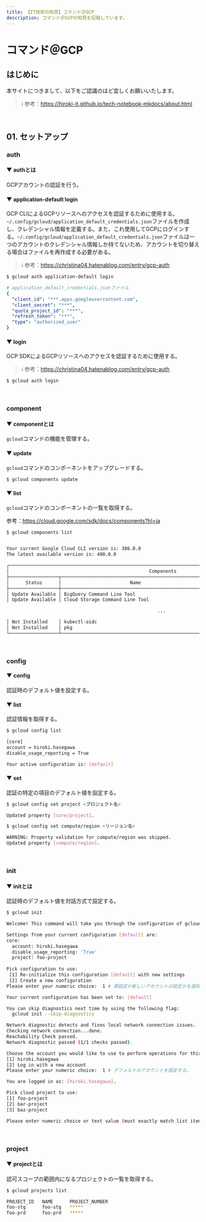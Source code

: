 ```yaml
---
title: 【IT技術の知見】コマンド＠GCP
description: コマンド＠GCPの知見を記録しています。
---
```


# コマンド＠GCP

## はじめに

本サイトにつきまして、以下をご認識のほど宜しくお願いいたします。

> ℹ️ 参考：https://hiroki-it.github.io/tech-notebook-mkdocs/about.html

<br>

## 01. セットアップ

### auth

#### ▼ authとは

GCPアカウントの認証を行う。

#### ▼ application-default login

GCP CLIによるGCPリソースへのアクセスを認証するために使用する。```~/.config/gcloud/application_default_credentials.json```ファイルを作成し、クレデンシャル情報を定義する。また、これ使用してGCPにログインする。```~/.config/gcloud/application_default_credentials.json```ファイルは一つのアカウントのクレデンシャル情報しか持てないため、アカウントを切り替える場合はファイルを再作成する必要がある。

> ℹ️ 参考：https://christina04.hatenablog.com/entry/gcp-auth

```bash
$ gcloud auth application-default login
```

```yaml
# application_default_credentials.jsonファイル
{
  "client_id": "***.apps.googleusercontent.com",
  "client_secret": "***",
  "quota_project_id": "***",
  "refresh_token": "***",
  "type": "authorized_user"
}
```

#### ▼ login

GCP SDKによるGCPリソースへのアクセスを認証するために使用する。

> ℹ️ 参考：https://christina04.hatenablog.com/entry/gcp-auth

```bash
$ gcloud auth login
```

<br>

### component

#### ▼ componentとは

```gcloud```コマンドの機能を管理する。

#### ▼ update

```gcloud```コマンドのコンポーネントをアップグレードする。

```bash
$ gcloud components update
```

#### ▼ list

```gcloud```コマンドのコンポーネントの一覧を取得する。

参考：https://cloud.google.com/sdk/docs/components?hl=ja

```bash
$ gcloud components list


Your current Google Cloud CLI version is: 386.0.0
The latest available version is: 400.0.0

┌───────────────────────────────────────────────────────────────────────────────────────────────────────────────┐
│                                                   Components                                                  │
├──────────────────┬──────────────────────────────────────────────────────┬──────────────────────────┬──────────┤
│      Status      │                         Name                         │            ID            │   Size   │
├──────────────────┼──────────────────────────────────────────────────────┼──────────────────────────┼──────────┤
│ Update Available │ BigQuery Command Line Tool                           │ bq                       │  1.6 MiB │
│ Update Available │ Cloud Storage Command Line Tool                      │ gsutil                   │ 15.5 MiB │

                                                       ...

│ Not Installed    │ kubectl-oidc                                         │ kubectl-oidc             │ 18.2 MiB │
│ Not Installed    │ pkg                                                  │ pkg                      │          │
└──────────────────┴──────────────────────────────────────────────────────┴──────────────────────────┴──────────┘
```



<br>

### config

#### ▼ config

認証時のデフォルト値を設定する。

#### ▼ list

認証情報を取得する。

```bash
$ gcloud config list

[core]
account = hiroki.hasegawa
disable_usage_reporting = True

Your active configuration is: [default]
```

#### ▼ set

認証の特定の項目のデフォルト値を設定する。

```bash
$ gcloud config set project <プロジェクト名>

Updated property [core/project].
```
```bash
$ gcloud config set compute/region <リージョン名>

WARNING: Property validation for compute/region was skipped.
Updated property [compute/region].
```

<br>

### init

#### ▼ initとは

認証時のデフォルト値を対話方式で設定する。

```bash
$ gcloud init

Welcome! This command will take you through the configuration of gcloud.

Settings from your current configuration [default] are:
core:
  account: hiroki.hasegawa
  disable_usage_reporting: 'True'
  project: foo-project
  
Pick configuration to use:
 [1] Re-initialize this configuration [default] with new settings 
 [2] Create a new configuration
Please enter your numeric choice:  1 # 再設定か新しいアカウントの設定かを選択する。

Your current configuration has been set to: [default]

You can skip diagnostics next time by using the following flag:
  gcloud init --skip-diagnostics

Network diagnostic detects and fixes local network connection issues.
Checking network connection...done.                                                                                                                                        
Reachability Check passed.
Network diagnostic passed (1/1 checks passed).

Choose the account you would like to use to perform operations for this configuration:
[1] hiroki.hasegawa
[2] Log in with a new account
Please enter your numeric choice:  1 # デフォルトのアカウントを設定する。

You are logged in as: [hiroki.hasegawa].

Pick cloud project to use: 
[1] foo-project
[2] bar-project
[3] baz-project

Please enter numeric choice or text value (must exactly match list item): 3 # デフォルトのプロジェクト名を設定する。
```

<br>

### project

#### ▼ projectとは

認可スコープの範囲内になるプロジェクトの一覧を取得する。

```bash
$ gcloud projects list

PROJECT_ID   NAME      PROJECT_NUMBER
foo-stg      foo-stg   *****
foo-prd      foo-prd   *****
```

<br>
